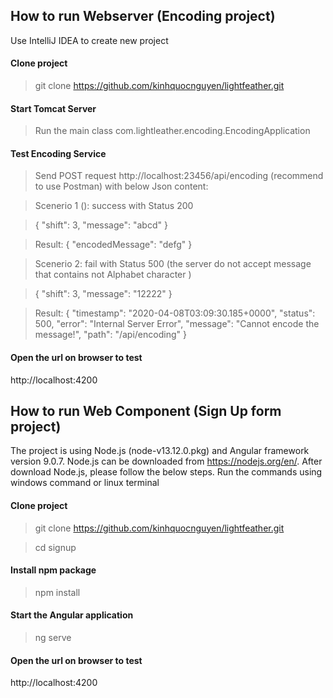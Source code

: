 ## How to run Webserver (Encoding project)

Use IntelliJ IDEA to create new project

#### Clone project
> git clone https://github.com/kinhquocnguyen/lightfeather.git

#### Start Tomcat Server
> Run the main class com.lightleather.encoding.EncodingApplication

#### Test Encoding Service
> Send POST request http://localhost:23456/api/encoding (recommend to use Postman)
> with below Json content: 

> Scenerio 1 (): success with Status 200 

> {
> 	"shift": 3,
> 	"message": "abcd"
> }

> Result:
> {
>     "encodedMessage": "defg"
> }

> Scenerio 2: fail with Status 500 (the server do not accept message that contains not Alphabet character )

> {
> 	"shift": 3,
> 	"message": "12222"
> }

> Result:
> {
>     "timestamp": "2020-04-08T03:09:30.185+0000",
>     "status": 500,
>     "error": "Internal Server Error",
>     "message": "Cannot encode the message!",
>     "path": "/api/encoding"
> }


#### Open the url on browser to test
http://localhost:4200


## How to run Web Component (Sign Up form project)

The project is using Node.js (node-v13.12.0.pkg) and Angular framework version 9.0.7. 
Node.js can be downloaded from https://nodejs.org/en/. After download Node.js, please follow the below steps.
Run the commands using windows command or linux terminal

#### Clone project
> git clone https://github.com/kinhquocnguyen/lightfeather.git

> cd signup

#### Install npm package
> npm install

#### Start the Angular application
> ng serve

#### Open the url on browser to test
http://localhost:4200
